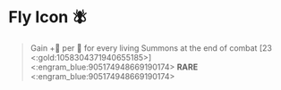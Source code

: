 # Fly Icon 🪰
> Gain +🔷 per 👥 for every living Summons at the end of combat [23 <:gold:1058304371940655185>]
<:engram_blue:905174948669190174> __RARE__ <:engram_blue:905174948669190174>